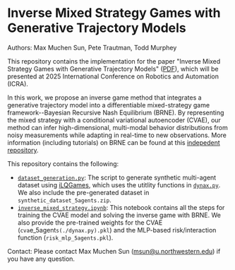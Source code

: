 # Inverse Mixed Strategy Games with Generative Trajectory Models

Authors: Max Muchen Sun, Pete Trautman, Todd Murphey

This repository contains the implementation for the paper "Inverse Mixed Strategy Games with Generative Trajectory Models" ([PDF](https://arxiv.org/abs/2502.03356)), which will be presented at 2025 International Conference on Robotics and Automation (ICRA). 

In this work, we propose an inverse game method that integrates a generative trajectory model into a differentiable mixed-strategy game framework--Bayesian Recursive Nash Equilibrium (BRNE). By representing the mixed strategy with a conditional variational autoencoder (CVAE), our method can infer high-dimensional, multi-modal behavior distributions from noisy measurements while adapting in real-time to new observations. More information (including tutorials) on BRNE can be found at this [indepedent repository](https://github.com/MurpheyLab/brne).

This repository contains the following:
- [`dataset_generation.py`](./dataset_generation.py): The script to generate synthetic multi-agent dataset using [iLQGames](https://arxiv.org/abs/1909.04694), which uses the utitlity functions in [`dynax.py`](./dynax.py). We also include the pre-generated dataset in `synthetic_dataset_5agents.zip`.
- [`inverse_mixed_strategy.ipynb`](./inverse_mixed_strategy.ipynb): This notebook contains all the steps for training the CVAE model and solving the inverse game with BRNE. We also provide the pre-trained weights for the CVAE (`cva`e_5agent`s(./dynax.py).pkl`) and the MLP-based risk/interaction function (`risk_mlp_5agents.pkl`).

Contact: Please contact Max Muchen Sun (msun@u.northwestern.edu) if you have any question.
